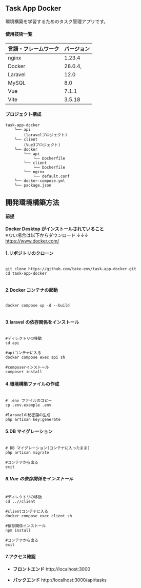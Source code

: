 ## Task App Docker

環境構築を学習するためのタスク管理アプリです。

#### 使用技術一覧

| 言語・フレームワーク | バージョン |
| -------------------- | ---------- |
| nginx                | 1.23.4     |
| Docker               | 28.0.4,    |
| Laravel              | 12.0       |
| MySQL                | 8.0        |
| Vue                  | 7.1.1      |
| Vite                 | 3.5.18     |

#### プロジェクト構成

```
task-app-docker
    └── api
        (laravelプロジェクト)
    └── client
        (Vue3プロジェクト)
    └── docker
        └── api
            └── Dockerfile
        └── client
            └── Dockerfile
        └── nginx
            └── default.conf
    └── docker-compose.yml
    └── package.json

```

## 開発環境構築方法

#### 前提

**Docker Desktop がインストールされていること**
</br>
※ない場合は以下からダウンロード ↓↓↓</br>
https://www.docker.com/

#### 1.リポジトリのクローン

```

git clone https://github.com/take-env/task-app-docker.git
cd task-app-docker


```

#### 2.Docker コンテナの起動

```

docker compose up -d --build


```

#### 3.laravel の依存関係をインストール

```

#ディレクトリの移動
cd api

#apiコンテナに入る
docker compose exec api sh

#composerインストール
composer install

```

#### 4.環境構築ファイルの作成

```

# .env ファイルのコピー
cp .env.example .env

#laravelの秘密鍵の生成
php artisan key:generate

```

#### 5.DB マイグレーション

```

# DB マイグレーション(コンテナに入ったまま)
php artisan migrate

#コンテナから出る
exit

```

##### 6.Vue の依存関係をインストール

```

#ディレクトリの移動
cd ..//client

#clientコンテナに入る
docker compose exec client sh

#依存関係インストール
npm install

#コンテナから出る
exit

```

#### 7.アクセス確認

- **フロントエンド**
  http://localhost:3000

- **バックエンド**
  http://localhost:3000/api/tasks
